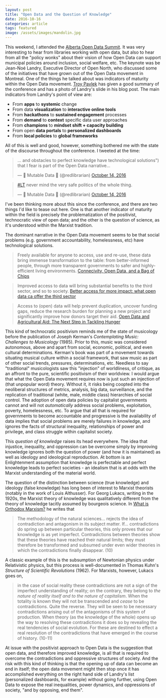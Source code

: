 ```yaml
---
layout: post
title: "Open Data and the Question of Knowledge"
date: 2016-10-16
categories: article
tags: featured
image: /assets/images/mandolin.jpg
---
```


This weekend, I attended the [Alberta Open Data Summit](http://albertaopendatasummit.ca/). It was very interesting to hear from libraries working with open data, but also to hear from all the "policy wonks" about their vision of how Open Data can support municipal policies around inclusion, social welfare, etc. The keynote was be Jean-No&eacute; Landry, Executive Director of Open North, who discussed some of the initiatives that have grown out of the Open Data movement in Montreal. One of the things he talked about was indicators of maturity within the Open Data movement. [Troy Pavlek](https://tpavlek.me/blog/2016/10/16/alberta-open-data-summit/) has given a good summary of the conference and has a photo of Landry's slide in his blog post. The main indicators from Landry's point of view are:

* From **apps** to **systemic** change
* From data **visualization** to **interactive online tools**
* From **hackathons** to **sustained engagement** processes
* From **demand** to **context** specific data user approaches
* From **champions** to **mindset shift + capacity building**
* From open **data portals** to **personalized dashboards**
* From **local policies** to **global frameworks**

All of this is well and good, however, something bothered me with the
state of the discourse throughout the conference. I tweeted at the time:

<blockquote class="twitter-tweet" data-lang="en"><p lang="en"
dir="ltr">... and obstacles to perfect knowledge have technological
solutions&quot;) that I fear is part of the Open Data
narrative...</p>&mdash; 🦇 Mutable Data 🦇 (@redlibrarian) <a
href="https://twitter.com/redlibrarian/status/786984620826906625">October
14, 2016</a></blockquote>
<script async src="//platform.twitter.com/widgets.js"
charset="utf-8"></script>

<blockquote class="twitter-tweet" data-partner="tweetdeck"><p lang="en"
dir="ltr"><a href="https://twitter.com/hashtag/LT?src=hash">#LT</a>
never mind the very safe politics of the whole thing.</p>&mdash; 🦇
Mutable Data 🦇 (@redlibrarian) <a
href="https://twitter.com/redlibrarian/status/786985591904665600">October
14, 2016</a></blockquote>
<script async src="//platform.twitter.com/widgets.js"
charset="utf-8"></script>


I've been thinking more about this since the conference, and there are
two things I'd like to tease out here. One is that another indicator of
maturity within the field is precisely the problematization of the
positivist, technocratic view of open data; and the other is the
question of science, as it's understood within the Marxist tradition.

The dominant narrative in the Open Data movement seems to be that social
problems (e.g. government accountability, homelessness, etc)  have
technological solutions. 

>Freely available for anyone to access, use and re-use, these data bring
>immense transformation to the table: from better-informed people,
>through more transparent governments to safer and highly-efficient
>living environments. [Connecivity, Open Data, and a Bag of
>Chips](http://ontotext.com/connectivity-open-data-and-a-bag-of-chips/?utm_content=buffereded6&utm_medium=social&utm_source=twitter.com&utm_campaign=buffer)

>Improved access to data will bring substantial benefits to the third
>sector, and so to society. [Better access for more impact: what open
>data ca offer the third
>sector](https://theodi.org/blog/better-access-for-more-impact-what-open-data-can-offer-the-third-sector)

>Access to (open) data will help prevent duplication, uncover funding
>gaps, reduce the research burden for planning a new project and
>significantly improve how donors target their aid. [Open Data and
>Agricultural Aid: The Next Step in Tackling
>Hunger](http://www.publishwhatyoufund.org/updates/open-data-and-agricultural-aid-next-step-tackling-hunger/)

This kind of technocratic positivism reminds me of the state of
musicology before the publication of Joseph Kerman's *Contemplating
Music: Challenges to Musicology* (1985). Prior to this, music was
considered autonomous, above and apart from social, economic, political,
and even cultural determinations. Kerman's book was part of a movement
towards situating musical culture within a social framework, that saw
music as part of other social trends, pressures, determinations, etc.
Needless to say "traditional" musicologists saw this "injection" of
worldliness, of critique, as an affront to the pure, scientific positivism of their
worldview. I would argue that what the Open Data movement requires now
is just such an injection of (that unpopular word) theory. Without it,
it risks being coopted into the neoliberal structures of metrics,
analysis, big data, surveillance, and the replication of traditional
(white, male, middle class) hierarchies of social control. The adoption
of open data policies by capitalist governments cannot and will not
*automatically* address social problems, exploitation, poverty,
homelessness, etc. To argue that all that is required for governments to
become accountable and progressive is the availability of data implies
that social problems are merely failures in knowledge, and ignores the
facts of structural inequality, relationships of power and privilege,
and class struggle within capitalist society.

This *question of knowledge* raises its head everywhere. The idea that
injustice, inequality, and oppression can be overcome simply by
improving knowledge ignores both the question of power (and how it is
maintained) as well as ideology and ideological reproduction. At bottom
is an Enlightenment assumption that knowledge is perfectable and perfect
knowledge leads to perfect societies - an idealism that is at odds with
the Marxist understanding of the material world.

The question of the distinction between science (true knowledge) and ideology (false knowledge) has long been of interest to Marxist theorists (notably in the work of Louis Althusser). For Georg Lukacs, writing in the 1920s, the Marxist theory of knowledge was qualitatively different from the theory of knowledge tacitly assumed by bourgeois science. In [What is Orthodox Marxism?](https://www.marxists.org/archive/lukacs/works/history/orthodox.htm) he writes that

> The methodology of the natural sciences... rejects the idea of
> contradiction and antagonism in its subject matter. If...
> contradictions do spring up between particular theories, this only
> proves that our knowledge is as yet imperfect. Contradictions between
> theories show that these theories have reached their natural limits;
> they must therefore be transformed and subsumed under even wider
> theories in which the contradictions finally disappear. (10)

A classic example of this is the subsumption of Newtonian physics under
Relativistic physics, but this process is well-documented in Thomas
Kuhn's *Structure of Scientific Revolutions* (1962). For Marxists,
however, Lukacs goes on,

> in the case of social reality these contradictions are not a sign of
> the imperfect understanding of reality; on the contrary, they belong
> to *the nature of reality itself and to the nature of capitalism*.
> When the totality is known they will not be transcended and *cease* to
> be contradictions. Quite the reverse. They will be seen to be
> necessary contradictions arising out of the antagonisms of this system
> of production. When theory (as the knowledge of the whole) opens up
> the way to resolving these contradictions it does so by revealing the
> real tendencies of social evolution. For these are destined to effect
> a real resolution of the contradictions that have emerged in the
> course of history. (10-11)

At issue with the positivist approach to Open Data is the suggestion
that open data, and therefore improved knowledge, is all that is
required to overcome the contradictions and oppressive structures of
society. And the risk with this kind of thinking is that the opening up
of data can become an end in itself; the open data movement might then
stop once it has accomplished everything on the right hand side of
Landry's list (personalized dashboards, for example) without going
further, using Open
Data to expose the real inequalities, power dynamics, and oppressions of
society, "and by opposing, end them".
